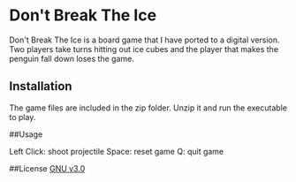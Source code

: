 # Don't Break The Ice

Don't Break The Ice is a board game that I have ported to a digital version. Two players take turns hitting out ice cubes and
the player that makes the penguin fall down loses the game.


## Installation

The game files are included in the zip folder. Unzip it and run the executable to play.


##Usage

Left Click:	shoot projectile
Space:		reset game
Q:		quit game


##License
[GNU v3.0](https://choosealicense.com/licenses/gpl-3.0/)



